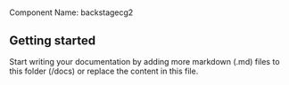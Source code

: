 # 
Component Name: 
backstagecg2

## Getting started

Start writing your documentation by adding more markdown (.md) files to this
folder (/docs) or replace the content in this file.